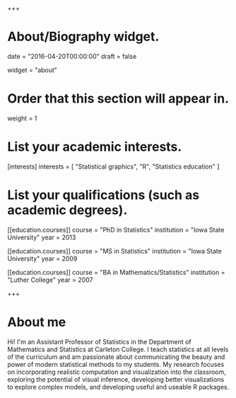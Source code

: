 +++
# About/Biography widget.

date = "2016-04-20T00:00:00"
draft = false

widget = "about"

# Order that this section will appear in.
weight = 1

# List your academic interests.
[interests]
  interests = [
    "Statistical graphics",
    "R",
    "Statistics education"
  ]

# List your qualifications (such as academic degrees).
[[education.courses]]
  course = "PhD in Statistics"
  institution = "Iowa State University"
  year = 2013

[[education.courses]]
  course = "MS in Statistics"
  institution = "Iowa State University"
  year = 2009

[[education.courses]]
  course = "BA in Mathematics/Statistics"
  institution = "Luther College"
  year = 2007
 
+++

# About me

Hi! I'm an Assistant Professor of Statistics in the Department of Mathematics and Statistics at Carleton College. I teach statistics at all levels of the curriculum and am passionate about communicating the beauty and power of modern statistical methods to my students. My research focuses on incorporating realistic computation and visualization into the classroom, exploring the potential of visual inference, developing better visualizations to explore complex models, and developing useful and useable R packages.

